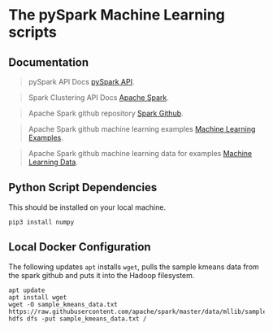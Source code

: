 # The pySpark Machine Learning scripts

## Documentation
> pySpark API Docs [pySpark API](https://spark.apache.org/docs/latest/api/python/pyspark.ml.html#pyspark.ml.clustering.KMeans).

> Spark Clustering API Docs [Apache Spark](https://spark.apache.org/docs/latest/ml-clustering.html).

> Apache Spark github repository [Spark Github](https://github.com/apache/spark).

> Apache Spark github machine learning examples [Machine Learning Examples](https://github.com/apache/spark/tree/master/examples/src/main/python/ml).

> Apache Spark github machine learning data for examples [Machine Learning Data](https://github.com/apache/spark/tree/master/data/mllib).

## Python Script Dependencies
This should be installed on your local machine.

`pip3 install numpy`

## Local Docker Configuration
The following updates `apt` installs `wget`, pulls the sample kmeans data from the spark github and puts it into the Hadoop filesystem.
```
apt update
apt install wget
wget -O sample_kmeans_data.txt https://raw.githubusercontent.com/apache/spark/master/data/mllib/sample_kmeans_data.txt
hdfs dfs -put sample_kmeans_data.txt /
```